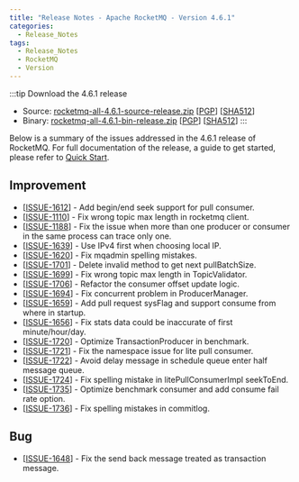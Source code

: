 ```yaml
---
title: "Release Notes - Apache RocketMQ - Version 4.6.1"
categories:
  - Release_Notes
tags:
  - Release_Notes
  - RocketMQ
  - Version
---
```


:::tip Download the 4.6.1 release
    
* Source: [rocketmq-all-4.6.1-source-release.zip](https://archive.apache.org/dist/rocketmq/4.6.1/rocketmq-all-4.6.1-source-release.zip) [[PGP](https://www.apache.org/dist/rocketmq/4.6.1/rocketmq-all-4.6.1-source-release.zip.asc)] [[SHA512](https://www.apache.org/dist/rocketmq/4.6.1/rocketmq-all-4.6.1-source-release.zip.sha512)]
* Binary: [rocketmq-all-4.6.1-bin-release.zip](https://archive.apache.org/dist/rocketmq/4.6.1/rocketmq-all-4.6.1-bin-release.zip) [[PGP](https://www.apache.org/dist/rocketmq/4.6.1/rocketmq-all-4.6.1-bin-release.zip.asc)] [[SHA512](https://www.apache.org/dist/rocketmq/4.6.1/rocketmq-all-4.6.1-bin-release.zip.sha512)]
:::
<!--truncate-->

Below is a summary of the issues addressed in the 4.6.1 release of RocketMQ. For full documentation of the release, a guide to get started, please refer to <a href='/docs/quickStart/01quickstart/'>Quick Start</a>.


## Improvement
<ul>
<li>[<a href='https://github.com/apache/rocketmq/issues/1612'>ISSUE-1612</a>] -  Add begin/end seek support for pull consumer.
</li>
<li>[<a href='https://github.com/apache/rocketmq/issues/1110'>ISSUE-1110</a>] -  Fix wrong topic max length in rocketmq client.
</li>
<li>[<a href='https://github.com/apache/rocketmq/issues/1188'>ISSUE-1188</a>] -  Fix the issue when more than one producer or consumer in the same process can trace only one.
</li>
<li>[<a href='https://github.com/apache/rocketmq/issues/1639'>ISSUE-1639</a>] -  Use IPv4 first when choosing local IP.
</li>
<li>[<a href='https://github.com/apache/rocketmq/issues/1620'>ISSUE-1620</a>] -  Fix mqadmin spelling mistakes.
</li>
<li>[<a href='https://github.com/apache/rocketmq/issues/1701'>ISSUE-1701</a>] -  Delete invalid method to get next pullBatchSize.
</li>
<li>[<a href='https://github.com/apache/rocketmq/issues/1699'>ISSUE-1699</a>] -  Fix wrong topic max length in TopicValidator.
</li>
<li>[<a href='https://github.com/apache/rocketmq/issues/1706'>ISSUE-1706</a>] -  Refactor the consumer offset update logic.
</li>
<li>[<a href='https://github.com/apache/rocketmq/issues/1694'>ISSUE-1694</a>] -  Fix concurrent problem in ProducerManager.
</li>
<li>[<a href='https://github.com/apache/rocketmq/issues/1659'>ISSUE-1659</a>] -  Add pull request sysFlag and support consume from where in startup.
</li>
<li>[<a href='https://github.com/apache/rocketmq/issues/1656'>ISSUE-1656</a>] -  Fix stats data could be inaccurate of first minute/hour/day.
</li>
<li>[<a href='https://github.com/apache/rocketmq/issues/1720'>ISSUE-1720</a>] -  Optimize TransactionProducer in benchmark.
</li>
<li>[<a href='https://github.com/apache/rocketmq/issues/1721'>ISSUE-1721</a>] -  Fix the namespace issue for lite pull consumer.
</li>
<li>[<a href='https://github.com/apache/rocketmq/issues/1722'>ISSUE-1722</a>] -  Avoid delay message in schedule queue enter half message queue.
</li>
<li>[<a href='https://github.com/apache/rocketmq/issues/1724'>ISSUE-1724</a>] -  Fix spelling mistake in litePullConsumerImpl seekToEnd.
</li>
<li>[<a href='https://github.com/apache/rocketmq/issues/1735'>ISSUE-1735</a>] -  Optimize benchmark consumer and add consume fail rate option.
</li>
<li>[<a href='https://github.com/apache/rocketmq/issues/1736'>ISSUE-1736</a>] -  Fix spelling mistakes in commitlog.
</li>

</ul>

## Bug
<ul>
<li>[<a href='https://github.com/apache/rocketmq/issues/1648'>ISSUE-1648</a>] -  Fix the send back message treated as transaction message. 
</li>
</ul>
                                        
            


